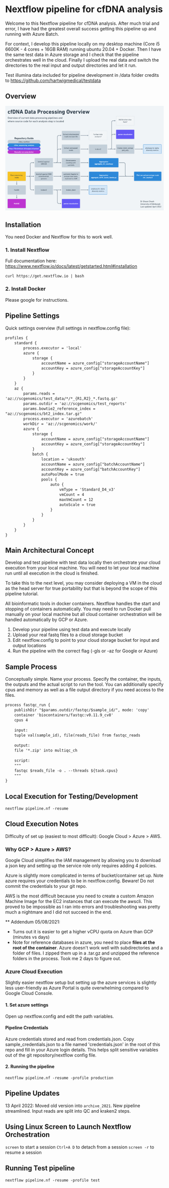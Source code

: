 # Nextflow pipeline for cfDNA analysis

Welcome to this Nextflow pipeline for cfDNA analysis. After much trial and error, I have had the greatest overall success getting this pipeline up and running with Azure Batch.

For context, I develop this pipeline locally on my desktop machine (Core i5 6600K - 4 cores + 16GB RAM) running ubuntu 20.04 + Docker.
Then I have the same test data in Azure storage and I check that the pipeline orchestrates well in the cloud.
Finally I upload the real data and switch the directories to the real input and output directories and let it run.

Test illumina data included for pipeline development in /data folder credits to https://github.com/hartwigmedical/testdata  

## Overview

![cfdna data processing overview](cfdna_data_processing_overview.png)

## Installation

You need Docker and Nextflow for this to work well.

### 1. Install Nextflow

Full documentation here: https://www.nextflow.io/docs/latest/getstarted.html#installation

```
curl https://get.nextflow.io | bash
```

### 2. Install Docker

Please google for instructions.

## Pipeline Settings

Quick settings overview (full settings in nextflow.config file):

```
profiles {
    standard {
        process.executor = 'local'
        azure {
            storage {
                accountName = azure_config["storageAccountName"]
                accountKey = azure_config["storageAccountKey"]
            }
        }
    }
    az {
        params.reads = 'az://scgenomics/test_data/*/*_{R1,R2}_*.fastq.gz'
        params.outdir = 'az://scgenomics/test_reports'
        params.bowtie2_reference_index = "az://scgenomics/bt2_index.tar.gz"
        process.executor = 'azurebatch'
        workDir = 'az://scgenomics/work/'
        azure {
            storage {
                accountName = azure_config["storageAccountName"]
                accountKey = azure_config["storageAccountKey"]
            }
            batch {
                location = 'uksouth'
                accountName = azure_config["batchAccountName"]
                accountKey = azure_config["batchAccountKey"]
                autoPoolMode = true
                pools {
                    auto {
                        vmType = 'Standard_D4_v3'
                        vmCount = 4
                        maxVmCount = 12
                        autoScale = true
                    }
                }
            }
        }
    }
}
```



## Main Architectural Concept

Develop and test pipeline with test data locally then orchestrate your cloud execution from your local machine. You will need to let your local machine run until all execution in the cloud is finished. 

To take this to the next level, you may consider deploying a VM in the cloud as the head server for true portability but that is beyond the scope of this pipeline tutorial.

All bioinformatic tools in docker containers. Nextflow handles the start and stopping of containers automatically. You may need to run Docker pull manually on your local machine but all cloud container orchestration will be handled automatically by GCP or Azure.

1. Develop your pipeline using test data and execute locally
2. Upload your real fastq files to a cloud storage bucket
3. Edit nextflow.config to point to your cloud storage bucket for input and output locations
4. Run the pipeline with the correct flag (-gls or -az for Google or Azure)

## Sample Process

Conceptually simple. Name your process. Specify the container, the inputs, the outputs and the actual script to run the tool. You can additionally specify cpus and memory as well as a file output directory if you need access to the files.

```
process fastqc_run {
    publishDir "$params.outdir/fastqc/$sample_id/", mode: 'copy'
    container 'biocontainers/fastqc:v0.11.9_cv8'
    cpus 4

    input:
    tuple val(sample_id), file(reads_file) from fastqc_reads

    output:
    file '*.zip' into multiqc_ch

    script:
    """
    fastqc $reads_file -o . --threads ${task.cpus}
    """
}
```

## Local Execution for Testing/Development
```
nextflow pipeline.nf -resume
```

## Cloud Execution Notes

Difficulty of set up (easiest to most difficult): Google Cloud > Azure > AWS.

### Why GCP > Azure > AWS?

Google Cloud simplifies the IAM management by allowing you to download a json key and setting up the service role only requires adding 4 policies.

Azure is slightly more complicated in terms of bucket/container set up. Note azure requires your credentials to be in nextflow.config. Beware! Do not commit the credentials to your git repo.

AWS is the most difficult because you need to create a custom Amazon Machine Image for the EC2 instances that can execute the awscli. This proved to be impossible as I ran into errors and troubleshooting was pretty much a nightmare and I did not succeed in the end.

** Addendum 05/08/2021:

- Turns out it is easier to get a higher vCPU quota on Azure than GCP (minutes vs days)
- Note for reference databases in azure, you need to place **files at the root of the container**. Azure doesn't work well with subdirectories and a folder of files. I zipped them up in a .tar.gz and unzipped the reference folders in the process. Took me 2 days to figure out.



### Azure Cloud Execution

Slightly easier nextflow setup but setting up the azure services is slightly less user-friendly as Azure Portal is quite overwhelming compared to Google Cloud Console.

#### 1. Set azure settings

Open up nextflow.config and edit the path variables.

#### Pipeline Credentials

Azure credentials stored and read from credentials.json. Copy sample_credentials.json to a file named 'credentials.json' in the root of this repo and fill in your Azure login details. This helps split sensitive variables out of the git repository/nextflow config file.

#### 2. Running the pipeline
```
nextflow pipeline.nf -resume -profile production
```

## Pipeline Updates

13 April 2022: Moved old version into `archive_2021`. New pipeline streamlined. Input reads are split into QC and kraken2 steps.

## Using Linux Screen to Launch Nextflow Orchestration

`screen` to start a session
`Ctrl+A D` to detach from a session
`screen -r` to resume a session

## Running Test pipeline

```
nextflow pipeline.nf -resume -profile test
```
